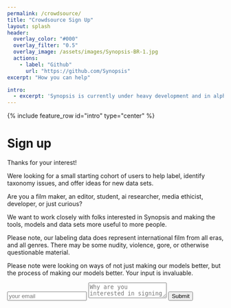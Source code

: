 ```yaml
---
permalink: /crowdsource/
title: "Crowdsource Sign Up"
layout: splash
header:
  overlay_color: "#000"
  overlay_filter: "0.5"
  overlay_image: /assets/images/Synopsis-BR-1.jpg
  actions:
    - label: "Github"
      url: "https://github.com/Synopsis"
excerpt: "How you can help"

intro: 
  - excerpt: 'Synopsis is currently under heavy development and in alpha phase. Want to know more - [join our slack channel](https://join.slack.com/t/synopsis-discuss/shared_invite/enQtODIzNjg5MzA1MDYwLTg4OGM5ZGMzZTQ3OTBjYTQzZDMyNDY0ZWM3NzFkN2YxZTE5NWI5NWQyMmZjMGE1OGYyZmExMWFlZWVkMDE4ZWQ) for info'
---
```


{% include feature_row id="intro" type="center" %}

# Sign up

Thanks for your interest!

Were looking for a small starting cohort of users to help label, identify taxonomy issues, and offer ideas for new data sets. 

Are you a film maker, an editor, student, ai researcher, media ethicist, developer, or just curious? 

We want to work closely with folks interested in Synopsis and making the tools, models and data sets more useful to more people. 

Please note, our labeling data does represent international film from all eras, and all genres. There may be some nudity, violence, gore, or otherwise questionable material.

Please note were looking on ways of not just making our models better, but the process of making our models better. Your input is invaluable.

<form action="https://getsimpleform.com/messages?form_api_token=8aa99faa61f5f14b9493afe87f22cc29" method="post">
  <!-- the redirect_to is optional, the form will redirect to the referrer on submission -->
  <input type='hidden' name='redirect_to' value='http://synopsis.video/crowdsourcethankyou' />
  <!-- all your input fields here.... -->
  <input type="email" name="email" placeholder="your email" required/> 
  <!-- <input type='text' name="Why" placeholder='Why youre interested in signing up' required/> -->
  <textarea name="info" placeholder="Why are you interested in signing up?"></textarea>
  <input type='submit' value='Submit' />
</form>
      